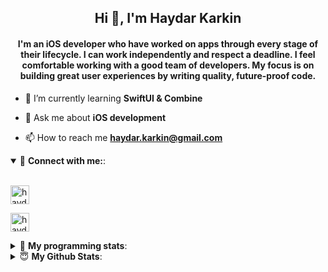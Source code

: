 <h2 align="center">Hi 👋, I'm Haydar Karkin</h2>
<h4 align="center">I'm an iOS developer who have worked on apps through every stage of their lifecycle. I can work independently and respect a deadline. I feel comfortable working with a good team of developers. My focus is on building great user experiences by writing quality, future-proof code.</h4>

- 🌱 I’m currently learning **SwiftUI & Combine**

- 💬 Ask me about **iOS development**

- 📫 How to reach me **haydar.karkin@gmail.com**

<details open> 
 <summary>🔗 <b>Connect with me:</b>: </summary>
<br>
<p align="left">
<a href="https://linkedin.com/in/haydar-karkin" target="blank"><img align="center" src="https://img.shields.io/badge/LinkedIn-0077B5?style=for-the-badge&logo=linkedin&logoColor=white" alt="haydar-karkin" height="30" /></a>
</p>

<p align="left"> <a href="https://twitter.com/haydarkarkin" target="blank"><img src="https://img.shields.io/twitter/follow/haydarkarkin?logo=twitter&style=for-the-badge" height="30" alt="haydarkarkin" /></a> </p>
</details>

<details> 
 <summary>🤖 <b>My programming stats</b>: </summary>
<br>
<!--START_SECTION:waka-->
**I'm a Night 🦉** 

```text
🌞 Morning    14 commits     █░░░░░░░░░░░░░░░░░░░░░░░░   5.67% 
🌆 Daytime    57 commits     █████░░░░░░░░░░░░░░░░░░░░   23.08% 
🌃 Evening    107 commits    ██████████░░░░░░░░░░░░░░░   43.32% 
🌙 Night      69 commits     ███████░░░░░░░░░░░░░░░░░░   27.94%

```
📅 **I'm Most Productive on Sunday** 

```text
Monday       27 commits     ██░░░░░░░░░░░░░░░░░░░░░░░   10.93% 
Tuesday      7 commits      ░░░░░░░░░░░░░░░░░░░░░░░░░   2.83% 
Wednesday    35 commits     ███░░░░░░░░░░░░░░░░░░░░░░   14.17% 
Thursday     32 commits     ███░░░░░░░░░░░░░░░░░░░░░░   12.96% 
Friday       23 commits     ██░░░░░░░░░░░░░░░░░░░░░░░   9.31% 
Saturday     35 commits     ███░░░░░░░░░░░░░░░░░░░░░░   14.17% 
Sunday       88 commits     █████████░░░░░░░░░░░░░░░░   35.63%

```


📊 **This Week I Spent My Time On** 

```text
💬 Programming Languages: 
No Activity Tracked This Week

```

**I Mostly Code in Swift** 

```text
Swift                    19 repos            ██████████████████░░░░░░░   73.08% 
Objective-C              3 repos             ███░░░░░░░░░░░░░░░░░░░░░░   11.54% 
JavaScript               1 repo              █░░░░░░░░░░░░░░░░░░░░░░░░   3.85% 
HTML                     1 repo              █░░░░░░░░░░░░░░░░░░░░░░░░   3.85% 
Vue                      1 repo              █░░░░░░░░░░░░░░░░░░░░░░░░   3.85%

```



 Last Updated on 04/11/2021
<!--END_SECTION:waka-->
</details>


<details>
<summary>😇 <b>My Github Stats</b>: </summary>
<br>

<p>&nbsp;<img align="center" src="https://github-readme-stats.vercel.app/api?username=haydarkarkin&show_icons=true&locale=en&theme=dark" alt="haydarkarkin" /></p>

<p><img align="center" src="https://github-readme-streak-stats.herokuapp.com/?user=haydarkarkin&theme=dark" alt="haydarkarkin" /></p>
</details>
